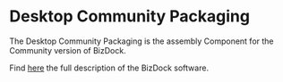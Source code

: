 # Desktop Community Packaging
The Desktop Community Packaging is the assembly Component for the Community version of BizDock.

Find <a href="https://help.bizdock.io/doku.php">here</a> the full description of the BizDock software.
